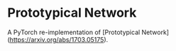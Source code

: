 # Prototypical Network

A PyTorch re-implementation of [Prototypical Network]
(https://arxiv.org/abs/1703.05175).
